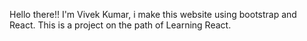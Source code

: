 Hello there!!
I'm Vivek Kumar, i make this website using bootstrap and React. This is a project on the path of Learning React.